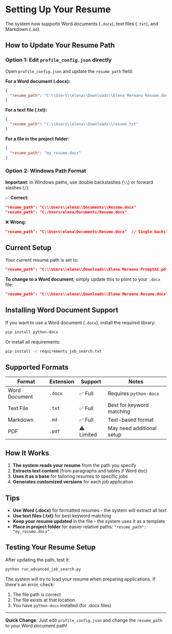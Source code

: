 # Setting Up Your Resume

The system now supports Word documents (`.docx`), text files (`.txt`), and Markdown (`.md`).

## How to Update Your Resume Path

### Option 1: Edit `profile_config.json` directly

Open `profile_config.json` and update the `resume_path` field:

**For a Word document (.docx):**
```json
{
  "resume_path": "C:\\Users\\elena\\Downloads\\Elena Mereanu Resume.docx"
}
```

**For a text file (.txt):**
```json
{
  "resume_path": "C:\\Users\\elena\\Downloads\\resume.txt"
}
```

**For a file in the project folder:**
```json
{
  "resume_path": "my_resume.docx"
}
```

### Option 2: Windows Path Format

**Important**: In Windows paths, use double backslashes (`\\`) or forward slashes (`/`):

✅ **Correct:**
```json
"resume_path": "C:\\Users\\elena\\Documents\\Resume.docx"
"resume_path": "C:/Users/elena/Documents/Resume.docx"
```

❌ **Wrong:**
```json
"resume_path": "C:\Users\elena\Documents\Resume.docx"  // Single backslash won't work
```

## Current Setup

Your current resume path is set to:
```json
"resume_path": "C:\\Users\\elena\\Downloads\\Elena Mereanu PromptAI.pdf"
```

**To change to a Word document**, simply update this to point to your `.docx` file:

```json
"resume_path": "C:\\Users\\elena\\Downloads\\Elena Mereanu Resume.docx"
```

## Installing Word Document Support

If you want to use a Word document (`.docx`), install the required library:

```bash
pip install python-docx
```

Or install all requirements:
```bash
pip install -r requirements_job_search.txt
```

## Supported Formats

| Format | Extension | Support | Notes |
|--------|-----------|---------|-------|
| Word Document | `.docx` | ✅ Full | Requires `python-docx` |
| Text File | `.txt` | ✅ Full | Best for keyword matching |
| Markdown | `.md` | ✅ Full | Text-based format |
| PDF | `.pdf` | ⚠️ Limited | May need additional setup |

## How It Works

1. **The system reads your resume** from the path you specify
2. **Extracts text content** (from paragraphs and tables if Word doc)
3. **Uses it as a base** for tailoring resumes to specific jobs
4. **Generates customized versions** for each job application

## Tips

- **Use Word (.docx)** for formatted resumes - the system will extract all text
- **Use text files (.txt)** for best keyword matching
- **Keep your resume updated** in the file - the system uses it as a template
- **Place in project folder** for easier relative paths: `"resume_path": "my_resume.docx"`

## Testing Your Resume Setup

After updating the path, test it:

```bash
python run_advanced_job_search.py
```

The system will try to load your resume when preparing applications. If there's an error, check:
1. The file path is correct
2. The file exists at that location
3. You have `python-docx` installed (for .docx files)

---

**Quick Change**: Just edit `profile_config.json` and change the `resume_path` to your Word document path!

